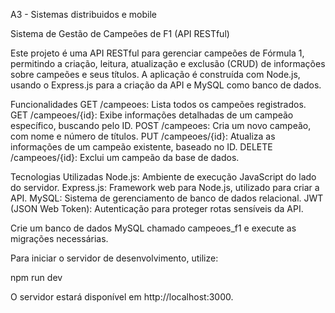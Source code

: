 A3 - Sistemas distribuidos e mobile

Sistema de Gestão de Campeões de F1 (API RESTful)

Este projeto é uma API RESTful para gerenciar campeões de Fórmula 1, permitindo a criação, leitura, atualização e exclusão (CRUD) de informações sobre campeões e seus títulos. A aplicação é construída com Node.js, usando o Express.js para a criação da API e MySQL como banco de dados.

Funcionalidades
GET /campeoes: Lista todos os campeões registrados.
GET /campeoes/{id}: Exibe informações detalhadas de um campeão específico, buscando pelo ID.
POST /campeoes: Cria um novo campeão, com nome e número de títulos.
PUT /campeoes/{id}: Atualiza as informações de um campeão existente, baseado no ID.
DELETE /campeoes/{id}: Exclui um campeão da base de dados.

Tecnologias Utilizadas
Node.js: Ambiente de execução JavaScript do lado do servidor.
Express.js: Framework web para Node.js, utilizado para criar a API.
MySQL: Sistema de gerenciamento de banco de dados relacional.
JWT (JSON Web Token): Autenticação para proteger rotas sensíveis da API.

Crie um banco de dados MySQL chamado campeoes_f1 e execute as migrações necessárias.

Para iniciar o servidor de desenvolvimento, utilize:

npm run dev

O servidor estará disponível em http://localhost:3000.

